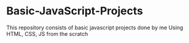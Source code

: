 # Basic-JavaScript-Projects
This repository consists of basic javascript projects done by me Using HTML, CSS, JS from the scratch
